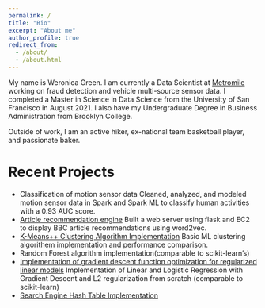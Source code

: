 ```yaml
---
permalink: /
title: "Bio"
excerpt: "About me"
author_profile: true
redirect_from: 
  - /about/
  - /about.html
---
```



My name is Weronica Green. I am currently a Data Scientist at [Metromile](https://www.metromile.com/) working on fraud detection and vehicle multi-source sensor data. I completed a Master in Science in Data Science from the University of San Francisco in August 2021. I also have my Undergraduate Degree in Business Administration from Brooklyn College.

Outside of work, I am an active hiker, ex-national team basketball player, and passionate baker. 
  



Recent Projects
======
* Classification of motion sensor data
Cleaned, analyzed, and modeled motion sensor data in Spark and Spark ML to classify human activities with a 0.93 AUC score.
* [Article recommendation engine](https://github.com/weronicag/usf-projects/tree/main/article_recommendation_sys)
Built a web server using flask and EC2 to display BBC article recommendations using word2vec.
* [K-Means++ Clustering Algorithm Implementation](https://github.com/weronicag/usf-projects/tree/main/kmeans)  Basic ML clustering algorithem implementation and performance comparison.
* Random Forest algorithm implementation(comparable to scikit-learn’s)
* [Implementation of gradient descent function optimization for regularized linear models](https://github.com/weronicag/usf-projects/tree/main/linear_regression) Implementation of Linear and Logistic Regression with Gradient Descent  and L2 regularization from scratch (comparable to scikit-learn)
* [Search Engine Hash Table Implementation](https://github.com/weronicag/usf-projects/tree/main/Search%20Engine%20Implementation)

